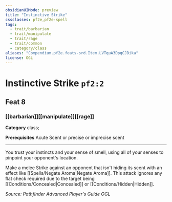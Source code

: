 ```yaml
---
obsidianUIMode: preview
title: "Instinctive Strike"
cssclasses: pf2e,pf2e-spell
tags:
  - trait/barbarian
  - trait/manipulate
  - trait/rage
  - trait/common
  - category/class
aliases: "Compendium.pf2e.feats-srd.Item.LVTquA3DpqCJDika"
license: OGL
---
```

# Instinctive Strike `pf2:2`
## Feat 8
### [[barbarian]][[manipulate]][[rage]]

**Category** class; 



**Prerequisites** Acute Scent or precise or imprecise scent
* * *
You trust your instincts and your sense of smell, using all of your senses to pinpoint your opponent's location.

Make a melee Strike against an opponent that isn't hiding its scent with an effect like [[Spells/Negate Aroma|Negate Aroma]]. This attack ignores any flat check required due to the target being [[Conditions/Concealed|Concealed]] or [[Conditions/Hidden|Hidden]].

*Source: Pathfinder Advanced Player's Guide*
*OGL*